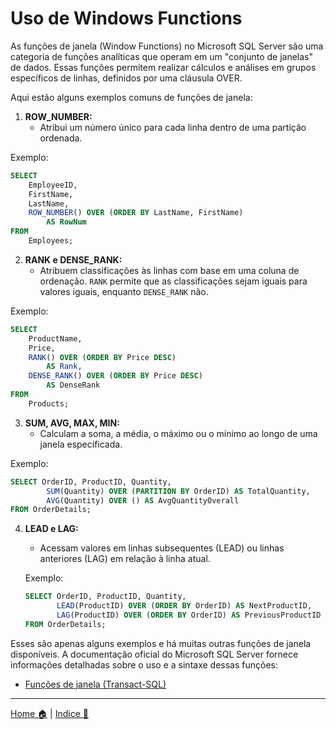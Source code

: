 # Uso de Windows Functions

As funções de janela (Window Functions) no Microsoft SQL Server são uma categoria de funções analíticas que operam em um "conjunto de janelas" de dados. Essas funções permitem realizar cálculos e análises em grupos específicos de linhas, definidos por uma cláusula OVER.

Aqui estão alguns exemplos comuns de funções de janela:

1. **ROW_NUMBER:**
   - Atribui um número único para cada linha dentro de uma partição ordenada.

Exemplo:
```sql
SELECT 
    EmployeeID, 
    FirstName, 
    LastName, 
    ROW_NUMBER() OVER (ORDER BY LastName, FirstName) 
        AS RowNum
FROM 
    Employees;
```

2. **RANK e DENSE_RANK:**
   - Atribuem classificações às linhas com base em uma coluna de ordenação. `RANK` permite que as classificações sejam iguais para valores iguais, enquanto `DENSE_RANK` não.

Exemplo:
```sql
SELECT 
    ProductName, 
    Price,
    RANK() OVER (ORDER BY Price DESC) 
        AS Rank,
    DENSE_RANK() OVER (ORDER BY Price DESC) 
        AS DenseRank
FROM 
    Products;
```

3. **SUM, AVG, MAX, MIN:**
   - Calculam a soma, a média, o máximo ou o mínimo ao longo de uma janela especificada.

Exemplo:
```sql
SELECT OrderID, ProductID, Quantity,
        SUM(Quantity) OVER (PARTITION BY OrderID) AS TotalQuantity,
        AVG(Quantity) OVER () AS AvgQuantityOverall
FROM OrderDetails;
```

4. **LEAD e LAG:**
   - Acessam valores em linhas subsequentes (LEAD) ou linhas anteriores (LAG) em relação à linha atual.

   Exemplo:
   ```sql
   SELECT OrderID, ProductID, Quantity,
          LEAD(ProductID) OVER (ORDER BY OrderID) AS NextProductID,
          LAG(ProductID) OVER (ORDER BY OrderID) AS PreviousProductID
   FROM OrderDetails;
   ```

Esses são apenas alguns exemplos e há muitas outras funções de janela disponíveis. A documentação oficial do Microsoft SQL Server fornece informações detalhadas sobre o uso e a sintaxe dessas funções:

- [Funções de janela (Transact-SQL)](https://docs.microsoft.com/en-us/sql/t-sql/functions/window-functions-transact-sql)

-----

[Home 🏠](../README.md) | [Indice 📇](README.md)